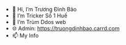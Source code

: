 - 👋 Hi, I’m Trương Đình Bảo
- 👀 I’m Tricker Số 1 Huế
- 🌱 I’m Trùm Ddos web
- 🌐 Admin: https://truongdinhbao.carrd.com
- 📫 My Info 

<!---
Anh là Trương Đình Bảo trùm Ddos web thế giới anh cân mọi web kể cả web bán hàng onl của mẹ ny
Mấy em gặp anh thì né ra k anh bú cu từng thằng!
